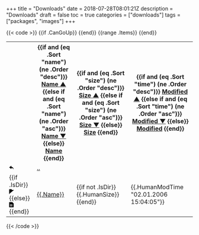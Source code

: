 +++
title = "Downloads"
date = 2018-07-28T08:01:21Z
description = "Downloads"
draft = false
toc = true
categories = ["downloads"]
tags = ["packages", "images"]
+++

{{< code >}}
      <table>
        <tr>
          <th class="col-icon"></th>
          <th class="col-name">
            {{if and (eq .Sort "name") (ne .Order "desc")}}
            <a href="?sort=name&order=desc">Name &#9650;</a>
            {{else if and (eq .Sort "name") (ne .Order "asc")}}
            <a href="?sort=name&order=asc">Name &#9660;</a>
            {{else}}
            <a href="?sort=name&order=asc">Name</a>
            {{end}}
          </th>
          <th class="col-size">
            {{if and (eq .Sort "size") (ne .Order "desc")}}
            <a href="?sort=size&order=desc">Size &#9650;</a>
            {{else if and (eq .Sort "size") (ne .Order "asc")}}
            <a href="?sort=size&order=asc">Size &#9660;</a>
            {{else}}
            <a href="?sort=size&order=asc">Size</a>
            {{end}}
          </th>
          <th class="col-time">
            {{if and (eq .Sort "time") (ne .Order "desc")}}
            <a href="?sort=time&order=desc">Modified &#9650;</a>
            {{else if and (eq .Sort "time") (ne .Order "asc")}}
            <a href="?sort=time&order=asc">Modified &#9660;</a>
            {{else}}
            <a href="?sort=time&order=asc">Modified</a>
            {{end}}
          </th>
        </tr>
      {{if .CanGoUp}}
        <tr>
          <td>
            <svg height="16" width="12" xmlns="http://www.w3.org/2000/svg"><path
 d="M6 2.5l-6 4.5 6 4.5v-3c1.73 0 5.14 0.95 6 4.38 0-4.55-3.06-7.05-6-7.38v-3z"
/></svg>
          </td>
          <td>
            <a href=".." class="up" title="Up one level">..</a>
          </td>
          <td></td>
          <td></td>
        </tr>
      {{end}}
        {{range .Items}}
        <tr class="file">
          <td>
            {{if .IsDir}}<svg height="16" width="14" xmlns="http://www.w3.org/20
00/svg"><path d="M13 4H7v-1c0-0.66-0.31-1-1-1H1c-0.55 0-1 0.45-1 1v10c0 0.55 0.4
5 1 1 1h12c0.55 0 1-0.45 1-1V5c0-0.55-0.45-1-1-1z m-7 0H1v-1h5v1z" /></svg>
            {{else}}<svg height="16" width="12" xmlns="http://www.w3.org/2000/sv
g"><path d="M6 5H2v-1h4v1zM2 8h7v-1H2v1z m0 2h7v-1H2v1z m0 2h7v-1H2v1z m10-7.5v9
.5c0 0.55-0.45 1-1 1H1c-0.55 0-1-0.45-1-1V2c0-0.55 0.45-1 1-1h7.5l3.5 3.5z m-1 0
.5L8 2H1v12h10V5z" /></svg>{{end}}
          </td>
          <td>
            <a href="{{.URL}}" class="name">{{.Name}}</a>
          </td>
          <td>{{if not .IsDir}}{{.HumanSize}}{{end}}</td>
          <td>{{.HumanModTime "02.01.2006 15:04:05"}}</td>
        </tr>
        {{end}}
      </table>
{{< /code >}}

